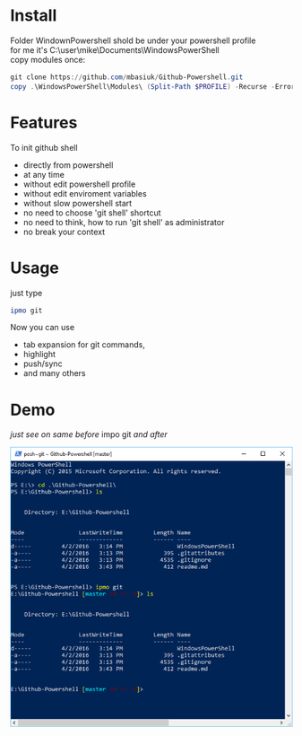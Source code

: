 # Install
Folder WindownPowershell shold be under your powershell profile  
for me it's C:\user\mike\Documents\WindowsPowerShell  
copy modules once:
```powershell
git clone https://github.com/mbasiuk/Github-Powershell.git
copy .\WindowsPowerShell\Modules\ (Split-Path $PROFILE) -Recurse -ErrorAction Ignore
```

# Features

To init github shell
* directly from powershell
* at any time
* without edit powershell profile
* without edit enviroment variables
* without slow powershell start
* no need to choose 'git shell' shortcut
* no need to think, how to run 'git shell' as administrator
* no break your context

# Usage

just type

```powershell
ipmo git
```

Now you can use 
* tab expansion for git commands, 
* highlight
* push/sync
* and many others

# Demo

*just see on same before* impo git *and after*

![ipmogit](ipmogit.png)